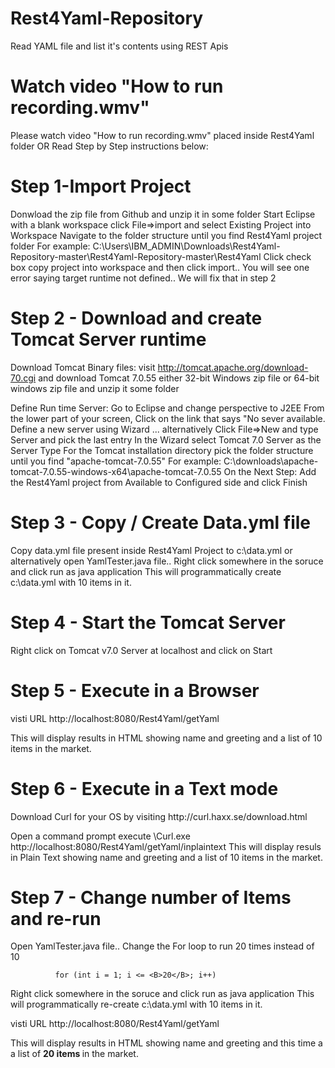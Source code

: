 Rest4Yaml-Repository
====================

Read YAML file and list it's contents using REST Apis

<H1> Watch video "How to run recording.wmv" </H1>
Please watch video "How to run recording.wmv" placed inside Rest4Yaml folder
OR Read Step by Step instructions below:

<H1> Step 1-Import Project </H1>
Donwload the zip file from Github and unzip it in some folder
Start Eclipse with a blank workspace
click File=>import and select Existing Project into Workspace
Navigate to the folder structure until you find Rest4Yaml project folder
For example:  C:\Users\IBM_ADMIN\Downloads\Rest4Yaml-Repository-master\Rest4Yaml-Repository-master\Rest4Yaml
Click check box copy project into workspace 
and then click import..  You will see one error saying target runtime not defined.. We will fix that in step 2


<H1> Step 2 - Download and create Tomcat Server runtime  </H1>

Download Tomcat Binary files:
visit  http://tomcat.apache.org/download-70.cgi and download Tomcat 7.0.55 either 32-bit Windows zip file 
or 64-bit windows zip file and unzip it some folder

Define Run time Server:
Go to Eclipse and change perspective to J2EE
From the lower part of your screen, Click on the link that says "No sever available. Define a new server using Wizard ...
alternatively Click File=>New and type Server and pick the last entry
In the Wizard select Tomcat 7.0 Server as the Server Type
For the Tomcat installation directory pick the folder structure until you find  "apache-tomcat-7.0.55"
For example: C:\downloads\apache-tomcat-7.0.55-windows-x64\apache-tomcat-7.0.55
On the Next Step:  Add the Rest4Yaml project from Available to Configured side
and click Finish

<H1> Step 3 - Copy / Create Data.yml file  </H1>
Copy data.yml file present inside Rest4Yaml Project to c:\data.yml
or alternatively open YamlTester.java file.. Right click somewhere in the soruce and click run as java application 
This will programmatically create c:\data.yml with 10 items in it.

<H1> Step 4 - Start the Tomcat Server</H1>
Right click on Tomcat v7.0 Server at localhost and click on Start

<H1> Step 5 - Execute in a Browser</H1>
visti URL http://localhost:8080/Rest4Yaml/getYaml

This will display results in HTML showing name and greeting and a list of 10 items in the market.

<H1> Step 6 - Execute in a Text mode <optional>  </H1>
Download Curl for your OS by visiting http://curl.haxx.se/download.html

Open a command prompt
execute  <download location>\Curl.exe  http://localhost:8080/Rest4Yaml/getYaml/inplaintext
This will display resuls in Plain Text showing name and greeting and a list of 10 items in the market.

<H1> Step 7 - Change number of Items and re-run  <optional>  </H1>
Open YamlTester.java file.. 
Change the For loop to run 20 times instead of 10

              for (int i = 1; i <= <B>20</B>; i++)

Right click somewhere in the soruce and click run as java application 
This will programmatically re-create c:\data.yml with 10 items in it.

visti URL http://localhost:8080/Rest4Yaml/getYaml

This will display results in HTML showing name and greeting 
and this time a a list of <B> 20 items </B> in the market.

